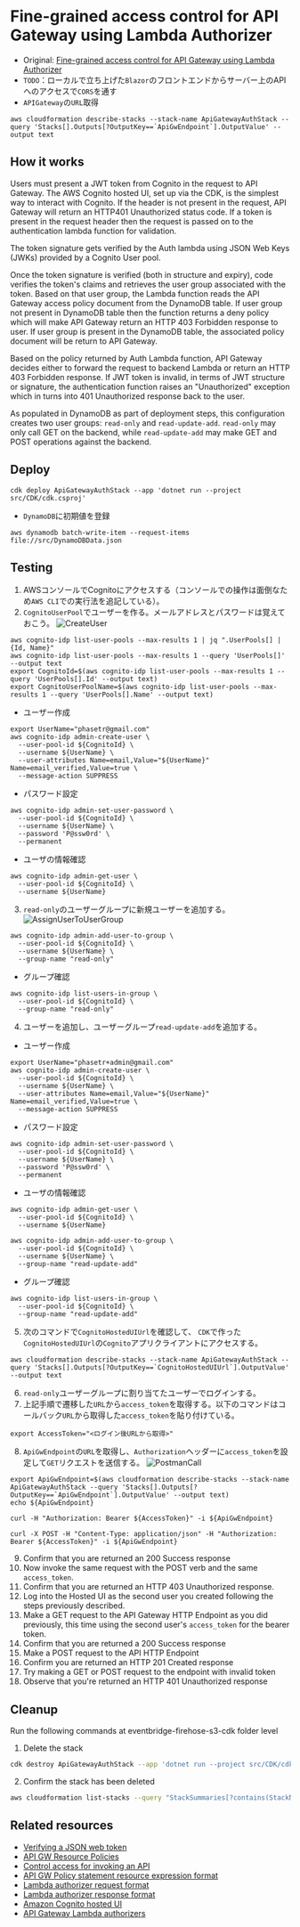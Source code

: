 # Fine-grained access control for API Gateway using Lambda Authorizer

- Original: [Fine-grained access control for API Gateway using Lambda Authorizer](https://github.com/aws-samples/aws-cdk-examples/tree/master/csharp/apigateway-cognito-lambda-dynamodb)
- `TODO`：ローカルで立ち上げた`Blazor`のフロントエンドからサーバー上のAPIへのアクセスで`CORS`を通す
- `APIGateway`の`URL`取得

```shell
aws cloudformation describe-stacks --stack-name ApiGatewayAuthStack --query 'Stacks[].Outputs[?OutputKey==`ApiGwEndpoint`].OutputValue' --output text
```

## How it works

Users must present a JWT token from Cognito in the request to API Gateway. The AWS Cognito hosted UI, set up via the
CDK, is the simplest way to interact with Cognito. If the header is not present in the request, API Gateway will return
an HTTP401 Unauthorized status code. If a token is present in the request header then the request is passed on to the
authentication lambda function for validation.

The token signature gets verified by the Auth lambda using JSON Web Keys (JWKs) provided by a Cognito User pool.

Once the token signature is verified (both in structure and expiry), code verifies the token's claims and retrieves the
user group associated with the token. Based on that user group, the Lambda function reads the API Gateway access policy
document from the DynamoDB table. If user group not present in DynamoDB table then the function returns a deny policy
which will make API Gateway return an HTTP 403 Forbidden response to user. If user group is present in the DynamoDB
table, the associated policy document will be return to API Gateway.

Based on the policy returned by Auth Lambda function, API Gateway decides either to forward the request to backend
Lambda or return an HTTP 403 Forbidden response. If JWT token is invalid, in terms of JWT structure or signature, the
authentication function raises an "Unauthorized" exception which in turns into 401 Unauthorized response back to the
user.

As populated in DynamoDB as part of deployment steps, this configuration creates two user groups: `read-only`
and `read-update-add`. `read-only` may only call GET on the backend, while `read-update-add` may make GET and POST
operations against the backend.

## Deploy

```shell
cdk deploy ApiGatewayAuthStack --app 'dotnet run --project src/CDK/cdk.csproj'
```

- `DynamoDB`に初期値を登録

```shell
aws dynamodb batch-write-item --request-items file://src/DynamoDBData.json
```

## Testing

1. AWSコンソールでCognitoにアクセスする（コンソールでの操作は面倒なため`AWS CLI`での実行法を追記している）。
2. `CognitoUserPool`でユーザーを作る。メールアドレスとパスワードは覚えておこう。
   ![CreateUser](CognitoUserCreate.png)

```shell
aws cognito-idp list-user-pools --max-results 1 | jq ".UserPools[] | {Id, Name}"
aws cognito-idp list-user-pools --max-results 1 --query 'UserPools[]' --output text
export CognitoId=$(aws cognito-idp list-user-pools --max-results 1 --query 'UserPools[].Id' --output text)
export CognitoUserPoolName=$(aws cognito-idp list-user-pools --max-results 1 --query 'UserPools[].Name' --output text)
```

- ユーザー作成

```shell
export UserName="phasetr@gmail.com"
aws cognito-idp admin-create-user \
  --user-pool-id ${CognitoId} \
  --username ${UserName} \
  --user-attributes Name=email,Value="${UserName}" Name=email_verified,Value=true \
  --message-action SUPPRESS
```

- パスワード設定

```shell
aws cognito-idp admin-set-user-password \
  --user-pool-id ${CognitoId} \
  --username ${UserName} \
  --password 'P@ssw0rd' \
  --permanent
```

- ユーザの情報確認

```shell
aws cognito-idp admin-get-user \
  --user-pool-id ${CognitoId} \
  --username ${UserName}
```

3. `read-only`のユーザーグループに新規ユーザーを追加する。
   ![AssignUserToUserGroup](AssignUserToGroup.png)

```shell
aws cognito-idp admin-add-user-to-group \
  --user-pool-id ${CognitoId} \
  --username ${UserName} \
  --group-name "read-only"
```

- グループ確認

```shell
aws cognito-idp list-users-in-group \
  --user-pool-id ${CognitoId} \
  --group-name "read-only"
```

4. ユーザーを追加し、ユーザーグループ`read-update-add`を追加する。

- ユーザー作成

```shell
export UserName="phasetr+admin@gmail.com"
aws cognito-idp admin-create-user \
  --user-pool-id ${CognitoId} \
  --username ${UserName} \
  --user-attributes Name=email,Value="${UserName}" Name=email_verified,Value=true \
  --message-action SUPPRESS
```

- パスワード設定

```shell
aws cognito-idp admin-set-user-password \
  --user-pool-id ${CognitoId} \
  --username ${UserName} \
  --password 'P@ssw0rd' \
  --permanent
```

- ユーザの情報確認

```shell
aws cognito-idp admin-get-user \
  --user-pool-id ${CognitoId} \
  --username ${UserName}
```

```shell
aws cognito-idp admin-add-user-to-group \
  --user-pool-id ${CognitoId} \
  --username ${UserName} \
  --group-name "read-update-add"
```

- グループ確認

```shell
aws cognito-idp list-users-in-group \
  --user-pool-id ${CognitoId} \
  --group-name "read-update-add"
```

5. 次のコマンドで`CognitoHostedUIUrl`を確認して、
   `CDK`で作った`CognitoHostedUIUrl`の`Cognito`アプリクライアントにアクセスする。 

```shell
aws cloudformation describe-stacks --stack-name ApiGatewayAuthStack --query 'Stacks[].Outputs[?OutputKey==`CognitoHostedUIUrl`].OutputValue' --output text
```

6. `read-only`ユーザーグループに割り当てたユーザーでログインする。
7. 上記手順で遷移した`URL`から`access_token`を取得する。以下のコマンドはコールバック`URL`から取得した`access_token`を貼り付けている。

```shell
export AccessToken="<ログイン後URLから取得>"
```

8. `ApiGwEndpoint`の`URL`を取得し、`Authorization`ヘッダーに`access_token`を設定して`GET`リクエストを送信する。
   ![PostmanCall](PostmanCall.png)

```shell
export ApiGwEndpoint=$(aws cloudformation describe-stacks --stack-name ApiGatewayAuthStack --query 'Stacks[].Outputs[?OutputKey==`ApiGwEndpoint`].OutputValue' --output text)
echo ${ApiGwEndpoint}
```

```shell
curl -H "Authorization: Bearer ${AccessToken}" -i ${ApiGwEndpoint}
```

```shell
curl -X POST -H "Content-Type: application/json" -H "Authorization: Bearer ${AccessToken}" -i ${ApiGwEndpoint}
```

9. Confirm that you are returned an 200 Success response
10. Now invoke the same request with the POST verb and the same `access_token`.
11. Confirm that you are returned an HTTP 403 Unauthorized response.
12. Log into the Hosted UI as the second user you created following the steps previously described.
13. Make a GET request to the API Gateway HTTP Endpoint as you did previously, 
    this time using the second user's `access_token` for the bearer token.
14. Confirm that you are returned a 200 Success response
15. Make a POST request to the API HTTP Endpoint
16. Confirm you are returned an HTTP 201 Created response
17. Try making a GET or POST request to the endpoint with invalid token
18. Observe that you're returned an HTTP 401 Unauthorized response

## Cleanup

Run the following commands at eventbridge-firehose-s3-cdk folder level

1. Delete the stack

```bash
cdk destroy ApiGatewayAuthStack --app 'dotnet run --project src/CDK/cdk.csproj'
```

2. Confirm the stack has been deleted

```bash
aws cloudformation list-stacks --query "StackSummaries[?contains(StackName,'ApiGatewayAuthStack')].StackStatus"
```

## Related resources

- [Verifying a JSON web token](https://docs.aws.amazon.com/cognito/latest/developerguide/amazon-cognito-user-pools-using-tokens-verifying-a-jwt.html)
- [API GW Resource Policies](https://docs.aws.amazon.com/apigateway/latest/developerguide/apigateway-resource-policies.html)
- [Control access for invoking an API](https://docs.aws.amazon.com/apigateway/latest/developerguide/api-gateway-control-access-using-iam-policies-to-invoke-api.html)
- [API GW Policy statement resource expression format](https://docs.aws.amazon.com/apigateway/latest/developerguide/api-gateway-control-access-using-iam-policies-to-invoke-api.html#api-gateway-iam-policy-resource-format-for-executing-api)
- [Lambda authorizer request format](https://docs.aws.amazon.com/apigateway/latest/developerguide/api-gateway-lambda-authorizer-input.html)
- [Lambda authorizer response format](https://docs.aws.amazon.com/apigateway/latest/developerguide/api-gateway-lambda-authorizer-output.html)
- [Amazon Cognito hosted UI](https://docs.aws.amazon.com/cognito/latest/developerguide/cognito-user-pools-app-integration.html)
- [API Gateway Lambda authorizers](https://docs.aws.amazon.com/apigateway/latest/developerguide/apigateway-use-lambda-authorizer.html)
